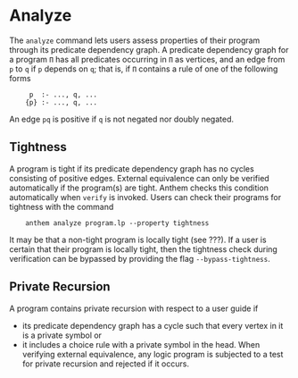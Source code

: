 # Analyze

The `analyze` command lets users assess properties of their program through its predicate dependency graph.
A predicate dependency graph for a program `Π` has all predicates occurring in `Π` as vertices, and an edge from `p` to `q` if `p` depends on `q`; that is, if `Π` contains a rule of one of the following forms
```
     p  :- ..., q, ...
    {p} :- ..., q, ...
```
An edge `pq` is positive if `q` is not negated nor doubly negated.


## Tightness
A program is tight if its predicate dependency graph has no cycles consisting of positive edges.
External equivalence can only be verified automatically if the program(s) are tight.
Anthem checks this condition automatically when `verify` is invoked.
Users can check their programs for tightness with the command
```
    anthem analyze program.lp --property tightness
```
It may be that a non-tight program is locally tight (see ???).
If a user is certain that their program is locally tight, then the tightness check during verification can be bypassed by providing the flag `--bypass-tightness`.

## Private Recursion
A program contains private recursion with respect to a user guide if
* its predicate dependency graph has a cycle such that every vertex in it is a private symbol or
* it includes a choice rule with a private symbol in the head.
When verifying external equivalence, any logic program is subjected to a test for private recursion and rejected if it occurs.
